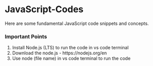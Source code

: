 # JavaScript-Codes
Here are some fundamental JavaScript code snippets and concepts.
<h3>Important Points</h3>
<ol>
  <li>Install Node.js (LTS) to run the code in vs code terminal</li>
  <li>Download the node.js - <a>https://nodejs.org/en</a></li>
  <li>Use node (file name) in vs code terminal to run the code </li>
</ol>
